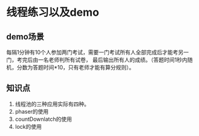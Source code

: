 # 线程练习以及demo

## demo场景
 每隔1分钟有10个人参加两门考试，需要一门考试所有人全部完成后才能考另一门，考完后由一名老师判所有试卷，
 最后输出所有人的成绩。（答题时间1秒内随机，分数为答题时间*10，只有老师才能有算分规则）。
## 知识点
 1. 线程池的三种应用实际有四种。
 2. phaser的使用
 3. countDownlatch的使用
 4. lock的使用
 
 
